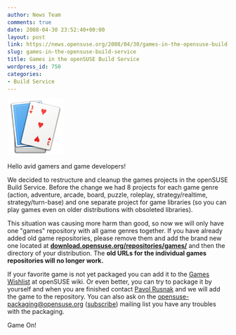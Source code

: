 ```yaml
---
author: News Team
comments: true
date: 2008-04-30 23:52:40+00:00
layout: post
link: https://news.opensuse.org/2008/04/30/games-in-the-opensuse-build-service/
slug: games-in-the-opensuse-build-service
title: Games in the openSUSE Build Service
wordpress_id: 750
categories:
- Build Service
---
```


![Games](/wp-content/uploads/2008/04/applications-games.png)


Hello avid gamers and game developers!

We decided to restructure and cleanup the games projects in the openSUSE  Build Service. Before the change we had 8 projects for each game genre  (action, adventure, arcade, board, puzzle, roleplay, strategy/realtime,  strategy/turn-base) and one separate project for game libraries (so you  can play games even on older distributions with obsoleted libraries).

This situation was causing more harm than good, so now we will only have  one "games" repository with all game genres together. If you have  already added old game repositories, please remove them and add the  brand new one located at **[download.opensuse.org/repositories/games/](http://download.opensuse.org/repositories/games/)** and then the directory of your distribution. The **old URLs for the individual games repositories will no longer work.**

If your favorite game is not yet packaged you can add it to the [Games Wishlist](http://en.opensuse.org/Wishlist_Games) at  openSUSE wiki. Or even better, you can try to package it by yourself and  when you are finished contact [Pavol  Rusnak](mailto:prusnak@suse.cz) and we will add the game to the repository. You can also ask on the [opensuse-packaging@opensuse.org](http://lists.opensuse.org/opensuse-packaging) ([subscribe](mailto:opensuse-packaging+subscribe@opensuse.org)) mailing list you have any troubles with the packaging.

Game On!
